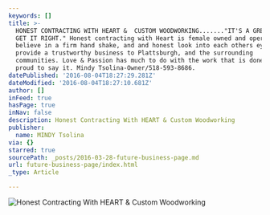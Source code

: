 ```yaml
---
keywords: []
title: >-
  HONEST CONTRACTING WITH HEART &  CUSTOM WOODWORKING......."IT'S A GREAT DAY TO
  GET IT RIGHT." Honest contracting with Heart is female owned and operated, I
  believe in a firm hand shake, and and honest look into each others eyes...I
  provide a trustworthy business to Plattsburgh, and the surrounding
  communities. Love & Passion has much to do with the work that is done, and I'm
  proud to say it. Mindy Tsolina-Owner/518-593-8686.
datePublished: '2016-08-04T18:27:29.281Z'
dateModified: '2016-08-04T18:27:10.681Z'
author: []
inFeed: true
hasPage: true
inNav: false
description: Honest Contracting With HEART & Custom Woodworking
publisher:
  name: MINDY Tsolina
via: {}
starred: true
sourcePath: _posts/2016-03-28-future-business-page.md
url: future-business-page/index.html
_type: Article

---
```

![Honest Contracting With HEART & Custom Woodworking](https://s3-us-west-2.amazonaws.com/the-grid-img/p/a6b60568be9e4b146b1ad7cda9c10858821f83db.jpg)